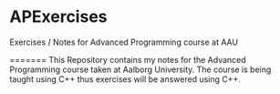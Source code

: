 # APExercises
Exercises / Notes for Advanced Programming course at AAU

=======
This Repository contains my notes for the Advanced Programming course taken at Aalborg University.
The course is being taught using C++ thus exercises will be answered using C++.
